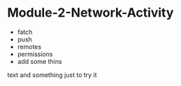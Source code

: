 # Module-2-Network-Activity
* fatch
* push
* remotes 
* permissions 
* add some thins
<p> text and something just to try it</p>
